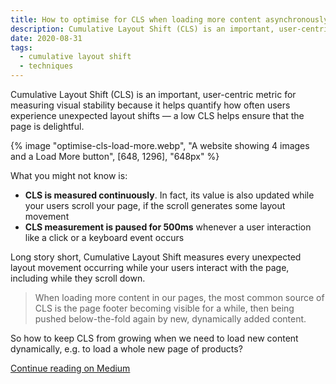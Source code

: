 ```yaml
---
title: How to optimise for CLS when loading more content asynchronously
description: Cumulative Layout Shift (CLS) is an important, user-centric metric for measuring visual stability because it helps quantify how often users experience unexpected layout shifts — a low CLS helps ensure that the page is delightful.
date: 2020-08-31
tags:
  - cumulative layout shift
  - techniques
---
```


Cumulative Layout Shift (CLS) is an important, user-centric metric for measuring visual stability because it helps quantify how often users experience unexpected layout shifts — a low CLS helps ensure that the page is delightful.

{% image "optimise-cls-load-more.webp", "A website showing 4 images and a Load More button", [648, 1296], "648px" %}

What you might not know is:

- **CLS is measured continuously**. In fact, its value is also updated while your users scroll your page, if the scroll generates some layout movement
- **CLS measurement is paused for 500ms** whenever a user interaction like a click or a keyboard event occurs

Long story short, Cumulative Layout Shift measures every unexpected layout movement occurring while your users interact with the page, including while they scroll down.

> When loading more content in our pages, the most common source of CLS is the page footer becoming visible for a while, then being pushed below-the-fold again by new, dynamically added content.

So how to keep CLS from growing when we need to load new content dynamically, e.g. to load a whole new page of products?

[Continue reading on Medium](https://medium.com/ynap-tech/how-to-optimize-for-cls-when-having-to-load-more-content-3f60f0cf561c)
